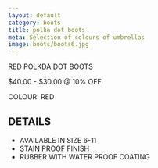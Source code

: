 ```yaml
---
layout: default
category: boots
title: polka dot boots
meta: Selection of colours of umbrellas
image: boots/boots6.jpg
---
```


RED POLKDA DOT BOOTS

$40.00 - $30.00 @ 10% OFF 

COLOUR: RED

## DETAILS 

- AVAILABLE IN SIZE 6-11
- STAIN PROOF FINISH
- RUBBER WITH WATER PROOF COATING
